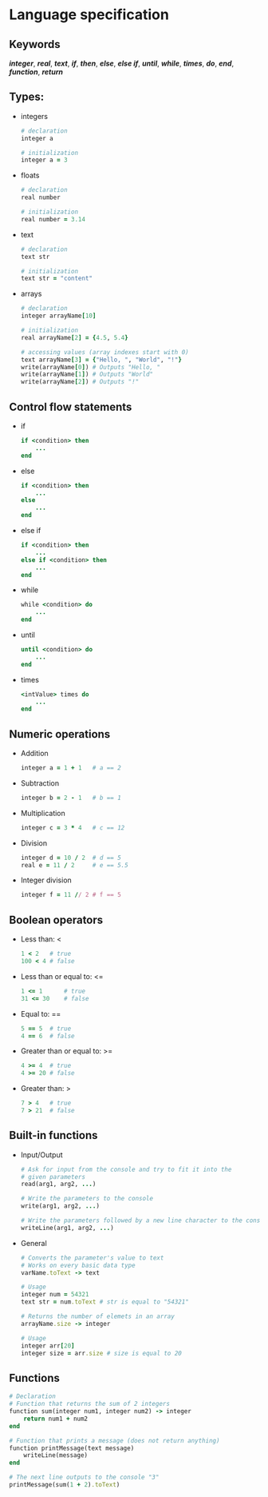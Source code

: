 # Language specification

## Keywords
***integer***, ***real***, ***text***, ***if***, ***then***, ***else***, ***else if***, ***until***, ***while***, ***times***, ***do***, ***end***, ***function***, ***return***

## Types:
- integers
    ```ruby
    # declaration
    integer a

    # initialization
    integer a = 3
    ```
- floats
    ```ruby
    # declaration
    real number

    # initialization
    real number = 3.14
    ```
- text
    ```ruby
    # declaration
    text str

    # initialization
    text str = "content"
    ```
- arrays
    ```ruby
    # declaration
    integer arrayName[10]

    # initialization
    real arrayName[2] = {4.5, 5.4}

    # accessing values (array indexes start with 0)
    text arrayName[3] = {"Hello, ", "World", "!"}
    write(arrayName[0]) # Outputs "Hello, "
    write(arrayName[1]) # Outputs "World"
    write(arrayName[2]) # Outputs "!"
    ```

## Control flow statements
- if 
    ```ruby
    if <condition> then
        ...
    end
    ```
- else
    ```ruby
    if <condition> then
        ...
    else
        ...
    end
    ```
- else if
    ```ruby
    if <condition> then
        ...
    else if <condition> then
        ...
    end
    ```
- while
    ```ruby
    while <condition> do
        ...
    end
    ```
- until
    ```ruby
    until <condition> do
        ...
    end
    ```
- times
    ```ruby
    <intValue> times do
        ...
    end
    ```
    
## Numeric operations
- Addition
    ```ruby
    integer a = 1 + 1   # a == 2
    ```
- Subtraction
    ```ruby
    integer b = 2 - 1   # b == 1
    ```
- Multiplication
    ```ruby
    integer c = 3 * 4   # c == 12
    ```
- Division
    ```ruby
    integer d = 10 / 2  # d == 5
    real e = 11 / 2     # e == 5.5
    ```
- Integer division
    ```ruby
    integer f = 11 // 2 # f == 5
    ```
    
## Boolean operators

- Less than: <
    ```ruby
    1 < 2   # true
    100 < 4 # false
    ```
- Less than or equal to: <=
    ```ruby
    1 <= 1      # true
    31 <= 30    # false
    ```
- Equal to: ==
    ```ruby
    5 == 5  # true
    4 == 6  # false
    ```
- Greater than or equal to: >=
    ```ruby
    4 >= 4  # true
    4 >= 20 # false
    ```
- Greater than: >
    ```ruby
    7 > 4   # true
    7 > 21  # false
    ```

## Built-in functions

- Input/Output
    ```ruby
    # Ask for input from the console and try to fit it into the
    # given parameters
    read(arg1, arg2, ...)

    # Write the parameters to the console
    write(arg1, arg2, ...)

    # Write the parameters followed by a new line character to the console
    writeLine(arg1, arg2, ...)
    ```
- General
    ```ruby
    # Converts the parameter's value to text
    # Works on every basic data type 
    varName.toText -> text

    # Usage
    integer num = 54321
    text str = num.toText # str is equal to "54321"

    # Returns the number of elemets in an array
    arrayName.size -> integer

    # Usage
    integer arr[20]
    integer size = arr.size # size is equal to 20
    ```

## Functions
```ruby
# Declaration
# Function that returns the sum of 2 integers
function sum(integer num1, integer num2) -> integer
    return num1 + num2
end

# Function that prints a message (does not return anything)
function printMessage(text message)
    writeLine(message)
end

# The next line outputs to the console "3"
printMessage(sum(1 + 2).toText)
```
